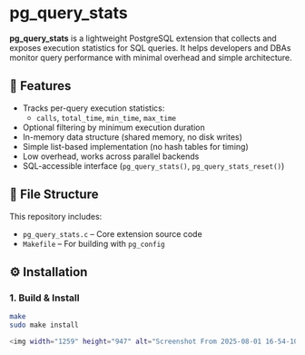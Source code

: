 # pg_query_stats

**pg_query_stats** is a lightweight PostgreSQL extension that collects and exposes execution statistics for SQL queries. It helps developers and DBAs monitor query performance with minimal overhead and simple architecture.

## 🚀 Features

- Tracks per-query execution statistics:
  - `calls`, `total_time`, `min_time`, `max_time`
- Optional filtering by minimum execution duration
- In-memory data structure (shared memory, no disk writes)
- Simple list-based implementation (no hash tables for timing)
- Low overhead, works across parallel backends
- SQL-accessible interface (`pg_query_stats()`, `pg_query_stats_reset()`)

## 📂 File Structure

This repository includes:

- `pg_query_stats.c` – Core extension source code
- `Makefile` – For building with `pg_config`

## ⚙️ Installation

### 1. Build & Install

```bash
make
sudo make install

<img width="1259" height="947" alt="Screenshot From 2025-08-01 16-54-10" src="https://github.com/user-attachments/assets/8484c47e-677a-4d8e-b0be-2369e069cfc4" />

